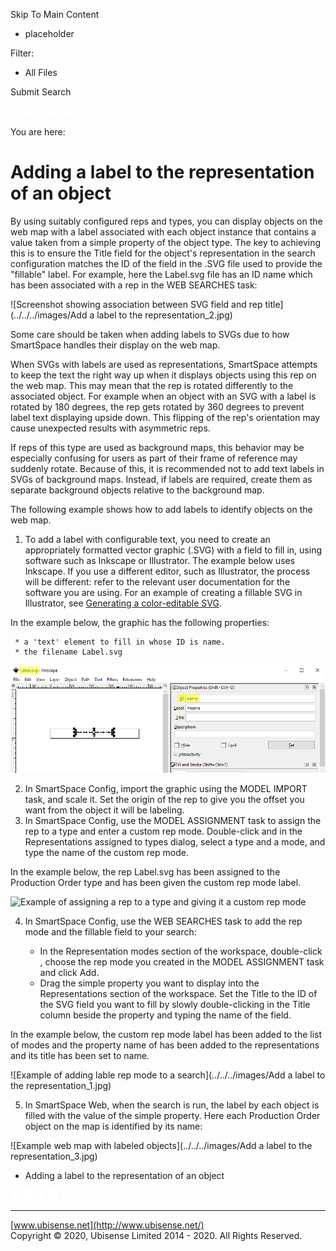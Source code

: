 

Skip To Main Content

[](../../../Home.htm)

  * placeholder

Filter:

  * All Files

Submit Search

![Navigate previous](../../../images/transparent.gif) ![Navigate
next](../../../images/transparent.gif) ![Expand
all](../../../images/transparent.gif) ![](../../../images/transparent.gif)
![Print](../../../images/transparent.gif)

You are here:

# Adding a label to the representation of an object

By using suitably configured reps and types, you can display objects on the
web map with a label associated with each object instance that contains a
value taken from a simple property of the object type. The key to achieving
this is to ensure the Title field for the object's representation in the
search configuration matches the ID of the field in the .SVG file used to
provide the "fillable" label. For example, here the Label.svg file has an ID
name which has been associated with a rep in the WEB SEARCHES task:

![Screenshot showing association between SVG field and rep
title](../../../images/Add a label to the representation_2.jpg)

Some care should be taken when adding labels to SVGs due to how SmartSpace
handles their display on the web map.

When SVGs with labels are used as representations, SmartSpace attempts to keep
the text the right way up when it displays objects using this rep on the web
map. This may mean that the rep is rotated differently to the associated
object. For example when an object with an SVG with a label is rotated by 180
degrees, the rep gets rotated by 360 degrees to prevent label text displaying
upside down. This flipping of the rep's orientation may cause unexpected
results with asymmetric reps.

If reps of this type are used as background maps, this behavior may be
especially confusing for users as part of their frame of reference may
suddenly rotate. Because of this, it is recommended not to add text labels in
SVGs of background maps. Instead, if labels are required, create them as
separate background objects relative to the background map.

The following example shows how to add labels to identify objects on the web
map.

  1. To add a label with configurable text, you need to create an appropriately formatted vector graphic (.SVG) with a field to fill in, using software such as Inkscape or Illustrator. The example below uses Inkscape. If you use a different editor, such as Illustrator, the process will be different: refer to the relevant user documentation for the software you are using. For an example of creating a fillable SVG in Illustrator, see [Generating a color-editable SVG](../../../ITResources/ITDocs/Graphics/ColorEditableSVGs/color-editable-SVG-creation.htm).

In the example below, the graphic has the following properties:

     * a 'text' element to fill in whose ID is name.
     * the filename Label.svg

![Example of SVG creation in Inkscape](../../../images/SvgInInkscape.png)

  2. In SmartSpace Config, import the graphic using the MODEL IMPORT task, and scale it. Set the origin of the rep to give you the offset you want from the object it will be labeling.
  3. In SmartSpace Config, use the MODEL ASSIGNMENT task to assign the rep to a type and enter a custom rep mode. Double-click <Add new type rep> and in the Representations assigned to types dialog, select a type and a mode, and type the name of the custom rep mode.

In the example below, the rep Label.svg has been assigned to the Production
Order type and has been given the custom rep mode label.

![Example of assigning a rep to a type and giving it a custom rep
mode](../../../images/SVGLabelInModelAssignment.jpg)

  4. In SmartSpace Config, use the WEB SEARCHES task to add the rep mode and the fillable field to your search:

     * In the Representation modes section of the workspace, double-click <Add mode>, choose the rep mode you created in the MODEL ASSIGNMENT task and click Add.
     * Drag the simple property you want to display into the Representations section of the workspace. Set the Title to the ID of the SVG field you want to fill by slowly double-clicking in the Title column beside the property and typing the name of the field.

In the example below, the custom rep mode label has been added to the list of
modes and the property name of <ProductionOrder> has been added to the
representations and its title has been set to name.

![Example of adding lable rep mode to a search](../../../images/Add a label to
the representation_1.jpg)

  5. In SmartSpace Web, when the search is run, the label by each object is filled with the value of the simple property. Here each Production Order object on the map is identified by its name:

![Example web map with labeled objects](../../../images/Add a label to the
representation_3.jpg)

  * Adding a label to the representation of an object

![Navigate previous](../../../images/transparent.gif) ![Navigate
next](../../../images/transparent.gif) ![Expand
all](../../../images/transparent.gif) ![](../../../images/transparent.gif)
![Print](../../../images/transparent.gif)

* * *

[www.ubisense.net](http://www.ubisense.net/)  
Copyright © 2020, Ubisense Limited 2014 - 2020. All Rights Reserved.

